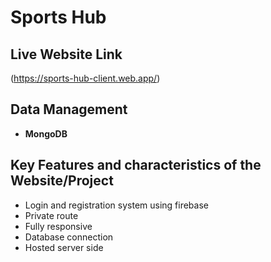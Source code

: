 # Sports Hub

## Live Website Link
(https://sports-hub-client.web.app/)

## Data Management

- **MongoDB**

## Key Features and characteristics of the Website/Project
 - Login and registration system using firebase
 - Private route
 - Fully responsive
 - Database connection
 - Hosted server side